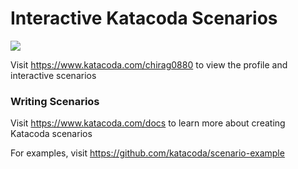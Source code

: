 # Interactive Katacoda Scenarios

[![](http://shields.katacoda.com/katacoda/chirag0880/count.svg)](https://www.katacoda.com/chirag0880 "Get your profile on Katacoda.com")

Visit https://www.katacoda.com/chirag0880 to view the profile and interactive scenarios

### Writing Scenarios
Visit https://www.katacoda.com/docs to learn more about creating Katacoda scenarios

For examples, visit https://github.com/katacoda/scenario-example
